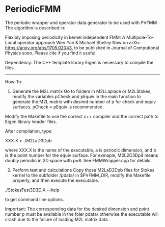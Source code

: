 # PeriodicFMM
The periodic wrapper and operator data generator to be used with PVFMM
The algorithm is described in:

Flexibly imposing periodicity in kernel independent FMM: A Multipole-To-Local operator approach
Wen Yan & Michael Shelley
Now on arXiv: https://arxiv.org/abs/1705.02043, to be published in Journal of Computional Physics soon. Please cite if you find it useful.  

Dependency:
The C++ template library Eigen is necessary to compile the files.

--------------------------------
How-To:

1. Generate the M2L matrix 
Go to folders in M2LLaplace or M2LStokes, modify the variables pCheck and pEquiv in the main function to generate the M2L matrix with desired number of p for check and equiv surfaces. pCheck = pEquiv is recommended.

Modify the Makefile to use the correct c++ compiler and the correct path to Eigen library header files.

After compilation, type:

XXX.X > ./M2LaD3Dpb

where XXX.X is the name of the executable, a is periodic dimension, and b is the point number for the equiv surface. For exmaple, M2L2D3Dp8 means doubly periodic in 3D space with p=8. See FMMWrapper.cpp for details.

2. Perform test and calculations
Copy those M2LaD3Dpb files for Stokes kernel to the subfolder /pdata/ in $PVFMM_DIR, modify the Makefile properly, and then execute the executable.

./StokesTest3D3D.X --help

to get command line options.

$$$$$$$$$$$$$$$$$$$$$$$$
Important:
The corresponding data for the desired dimension and point number p must be available in the foler pdata/ otherwise the executable will crash due to the failure of loading M2L matrix data.
$$$$$$$$$$$$$$$$$$$$$$$$



